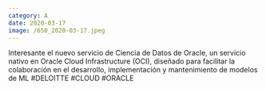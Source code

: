 ```yaml
--- 
category: A 
date: 2020-03-17 
image: /650_2020-03-17.jpeg 
--- 
```


Interesante el nuevo servicio de Ciencia de Datos de Oracle, un servicio nativo en Oracle Cloud Infrastructure (OCI), diseñado para facilitar la colaboración en el desarrollo, implementación y mantenimiento de modelos de ML #DELOITTE #CLOUD #ORACLE